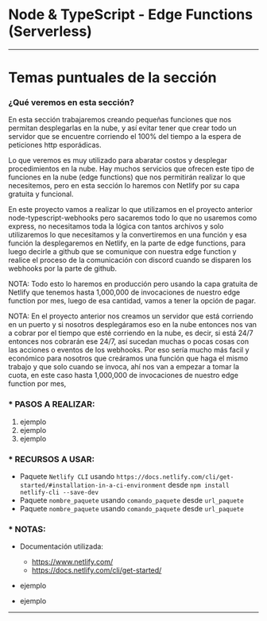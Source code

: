 # Node & TypeScript - Edge Functions (Serverless)

---

# Temas puntuales de la sección

### ¿Qué veremos en esta sección?

En esta sección trabajaremos creando pequeñas funciones que nos permitan desplegarlas en la nube, y así evitar tener que crear todo un servidor que se encuentre corriendo el 100% del tiempo a la espera de peticiones http esporádicas.

Lo que veremos es muy utilizado para abaratar costos y desplegar procedimientos en la nube. Hay muchos servicios que ofrecen este tipo de funciones en la nube (edge functions) que nos permitirán realizar lo que necesitemos, pero en esta sección lo haremos con Netlify por su capa gratuita y funcional.

En este proyecto vamos a realizar lo que utilizamos en el proyecto anterior node-typescript-webhooks pero sacaremos todo lo que no usaremos como express, no necesitamos toda la lógica con tantos archivos y solo utilizaremos lo que necesitamos y la convertiremos en una función y esa función la desplegaremos en Netlify, en la parte de edge functions, para luego decirle a github que se comunique con nuestra edge function y realice el proceso de la comunicación con discord cuando se disparen los webhooks por la parte de github.

NOTA: Todo esto lo haremos en producción pero usando la capa gratuita de Netlify que tenemos hasta 1,000,000 de invocaciones de nuestro edge function por mes, luego de esa cantidad, vamos a tener la opción de pagar.

NOTA: En el proyecto anterior nos creamos un servidor que está corriendo en un puerto y si nosotros desplegáramos eso en la nube entonces nos van a cobrar por el tiempo que esté corriendo en la nube, es decir, si está 24/7 entonces nos cobrarán ese 24/7, así sucedan muchas o pocas cosas con las acciones o eventos de los webhooks. Por eso sería mucho más facil y económico para nosotros que creáramos una función que haga el mismo trabajo y que solo cuando se invoca, ahí nos van a empezar a tomar la cuota, en este caso hasta 1,000,000 de invocaciones de nuestro edge function por mes,

### \* PASOS A REALIZAR:

1. ejemplo
2. ejemplo
3. ejemplo

### \* RECURSOS A USAR:

- Paquete `Netlify CLI` usando `https://docs.netlify.com/cli/get-started/#installation-in-a-ci-environment` desde `npm install netlify-cli --save-dev`
- Paquete `nombre_paquete` usando `comando_paquete` desde `url_paquete`
- Paquete `nombre_paquete` usando `comando_paquete` desde `url_paquete`

### \* NOTAS:

- Documentación utilizada:

  - https://www.netlify.com/
  - https://docs.netlify.com/cli/get-started/

- ejemplo
- ejemplo

---
